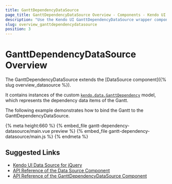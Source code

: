 ```yaml
---
title: GanttDependencyDataSource
page_title: GanttDependencyDataSource Overview - Components - Kendo UI for Vue
description: "Use the Kendo UI GanttDependencyDataSource wrapper component in Vue projects."
slug: overview_ganttdependencydatasource
position: 3
---
```


<div><WrapperBanner></WrapperBanner></div>

# GanttDependencyDataSource Overview

The GanttDependencyDataSource extends the [DataSource component]({% slug overview_datasource %}).

It contains instances of the custom [`kendo.data.GanttDependency`](https://docs.telerik.com/kendo-ui/api/javascript/data/ganttdependency) model, which represents the dependency data items of the Gantt.

The following example demonstrates how to bind the Gantt to the GanttDependencyDataSource.

{% meta height:660 %}
{% embed_file gantt-dependency-datasource/main.vue preview %}
{% embed_file gantt-dependency-datasource/main.js %}
{% endmeta %}


## Suggested Links

* [Kendo UI Data Source for jQuery](https://docs.telerik.com/kendo-ui/framework/datasource/overview)
* [API Reference of the Data Source Component](https://docs.telerik.com/kendo-ui/api/javascript/data/datasource)
* [API Reference of the GanttDependencyDataSource Component](https://docs.telerik.com/kendo-ui/api/javascript/data/ganttdependencydatasource)
